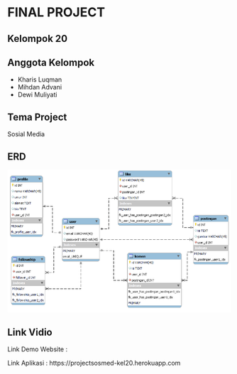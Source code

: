 # **FINAL PROJECT**

**<h2>Kelompok 20</h2>**

**<h2>Anggota Kelompok</h2>**
<ul>
	<li>Kharis Luqman</li>
	<li>Mihdan Advani</li>
	<li>Dewi Muliyati</li>
</ul>

**<h2>Tema Project</h2>**
<p>Sosial Media</p>

**<h2>ERD</h2>**
<img src="public/img/socialmedia-v1-2.png">

**<h2>Link Vidio</h2>**
<p>Link Demo Website : <p>
<p>Link Aplikasi : https://projectsosmed-kel20.herokuapp.com</p>
